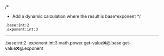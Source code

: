 /*
 * Add a dynamic calculation where the result is base^exponent
 */
```hyperlambda
.base:int:2
.exponent:int:3
```
---
.base:int:2
.exponent:int:3
math.power
   get-value:x:@.base
   get-value:x:@.exponent
